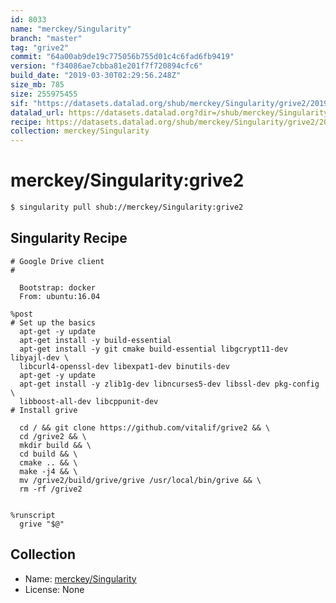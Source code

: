 ```yaml
---
id: 8033
name: "merckey/Singularity"
branch: "master"
tag: "grive2"
commit: "64a00ab9de19c775056b755d01c4c6fad6fb9419"
version: "f34086ae7cbba81e201f7f720894cfc6"
build_date: "2019-03-30T02:29:56.248Z"
size_mb: 785
size: 255975455
sif: "https://datasets.datalad.org/shub/merckey/Singularity/grive2/2019-03-30-64a00ab9-f34086ae/f34086ae7cbba81e201f7f720894cfc6.simg"
datalad_url: https://datasets.datalad.org?dir=/shub/merckey/Singularity/grive2/2019-03-30-64a00ab9-f34086ae/
recipe: https://datasets.datalad.org/shub/merckey/Singularity/grive2/2019-03-30-64a00ab9-f34086ae/Singularity
collection: merckey/Singularity
---
```


# merckey/Singularity:grive2

```bash
$ singularity pull shub://merckey/Singularity:grive2
```

## Singularity Recipe

```singularity
# Google Drive client
#

  Bootstrap: docker
  From: ubuntu:16.04

%post
# Set up the basics
  apt-get -y update
  apt-get install -y build-essential
  apt-get install -y git cmake build-essential libgcrypt11-dev libyajl-dev \
  libcurl4-openssl-dev libexpat1-dev binutils-dev
  apt-get -y update
  apt-get install -y zlib1g-dev libncurses5-dev libssl-dev pkg-config \
  libboost-all-dev libcppunit-dev
# Install grive 

  cd / && git clone https://github.com/vitalif/grive2 && \
  cd /grive2 && \
  mkdir build && \
  cd build && \
  cmake .. && \
  make -j4 && \
  mv /grive2/build/grive/grive /usr/local/bin/grive && \
  rm -rf /grive2


%runscript 
  grive "$@"
```

## Collection

 - Name: [merckey/Singularity](https://github.com/merckey/Singularity)
 - License: None

